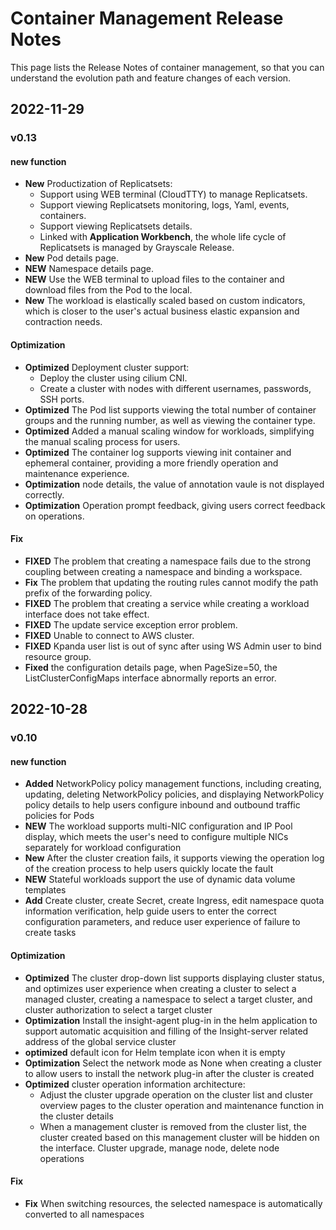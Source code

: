 # Container Management Release Notes

This page lists the Release Notes of container management, so that you can understand the evolution path and feature changes of each version.

## 2022-11-29

### v0.13

#### new function

- **New** Productization of Replicatsets:
    - Support using WEB terminal (CloudTTY) to manage Replicatsets.
    - Support viewing Replicatsets monitoring, logs, Yaml, events, containers.
    - Support viewing Replicatsets details.
    - Linked with **Application Workbench**, the whole life cycle of Replicatsets is managed by Grayscale Release.
- **New** Pod details page.
- **NEW** Namespace details page.
- **NEW** Use the WEB terminal to upload files to the container and download files from the Pod to the local.
- **New** The workload is elastically scaled based on custom indicators, which is closer to the user's actual business elastic expansion and contraction needs.

#### Optimization

- **Optimized** Deployment cluster support:
    - Deploy the cluster using cilium CNI.
    - Create a cluster with nodes with different usernames, passwords, SSH ports.
- **Optimized** The Pod list supports viewing the total number of container groups and the running number, as well as viewing the container type.
- **Optimized** Added a manual scaling window for workloads, simplifying the manual scaling process for users.
- **Optimized** The container log supports viewing init container and ephemeral container, providing a more friendly operation and maintenance experience.
- **Optimization** node details, the value of annotation vaule is not displayed correctly.
- **Optimization** Operation prompt feedback, giving users correct feedback on operations.

#### Fix

- **FIXED** The problem that creating a namespace fails due to the strong coupling between creating a namespace and binding a workspace.
- **Fix** The problem that updating the routing rules cannot modify the path prefix of the forwarding policy.
- **FIXED** The problem that creating a service while creating a workload interface does not take effect.
- **FIXED** The update service exception error problem.
- **FIXED** Unable to connect to AWS cluster.
- **FIXED** Kpanda user list is out of sync after using WS Admin user to bind resource group.
- **Fixed** the configuration details page, when PageSize=50, the ListClusterConfigMaps interface abnormally reports an error.

## 2022-10-28

### v0.10

#### new function

- **Added** NetworkPolicy policy management functions, including creating, updating, deleting NetworkPolicy policies, and displaying NetworkPolicy policy details to help users configure inbound and outbound traffic policies for Pods
- **NEW** The workload supports multi-NIC configuration and IP Pool display, which meets the user's need to configure multiple NICs separately for workload configuration
- **New** After the cluster creation fails, it supports viewing the operation log of the creation process to help users quickly locate the fault
- **NEW** Stateful workloads support the use of dynamic data volume templates
- **Add** Create cluster, create Secret, create Ingress, edit namespace quota information verification, help guide users to enter the correct configuration parameters, and reduce user experience of failure to create tasks

#### Optimization

- **Optimized** The cluster drop-down list supports displaying cluster status, and optimizes user experience when creating a cluster to select a managed cluster, creating a namespace to select a target cluster, and cluster authorization to select a target cluster
- **Optimization** Install the insight-agent plug-in in the helm application to support automatic acquisition and filling of the Insight-server related address of the global service cluster
- **optimized** default icon for Helm template icon when it is empty
- **Optimization** Select the network mode as None when creating a cluster to allow users to install the network plug-in after the cluster is created
- **Optimized** cluster operation information architecture:
    - Adjust the cluster upgrade operation on the cluster list and cluster overview pages to the cluster operation and maintenance function in the cluster details
    - When a management cluster is removed from the cluster list, the cluster created based on this management cluster will be hidden on the interface. Cluster upgrade, manage node, delete node operations

#### Fix

- **Fix** When switching resources, the selected namespace is automatically converted to all namespaces